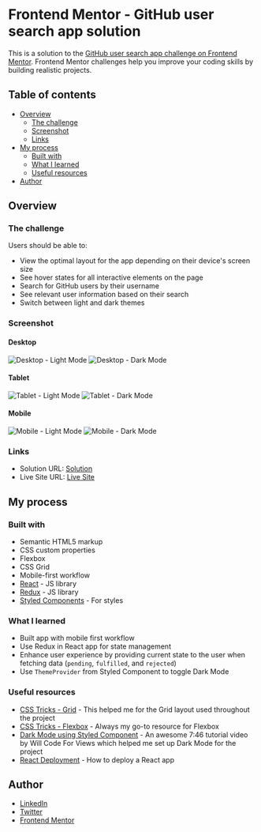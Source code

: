 # Frontend Mentor - GitHub user search app solution

This is a solution to the [GitHub user search app challenge on Frontend Mentor](https://www.frontendmentor.io/challenges/github-user-search-app-Q09YOgaH6). Frontend Mentor challenges help you improve your coding skills by building realistic projects.


## Table of contents

- [Overview](#overview)
  - [The challenge](#the-challenge)
  - [Screenshot](#screenshot)
  - [Links](#links)
- [My process](#my-process)
  - [Built with](#built-with)
  - [What I learned](#what-i-learned)
  - [Useful resources](#useful-resources)
- [Author](#author)


## Overview

### The challenge

Users should be able to:

- View the optimal layout for the app depending on their device's screen size
- See hover states for all interactive elements on the page
- Search for GitHub users by their username
- See relevant user information based on their search
- Switch between light and dark themes

### Screenshot

#### Desktop
![Desktop - Light Mode](./reference/desktop-light.png)
![Desktop - Dark Mode](./reference/desktop-dark.png)

#### Tablet
![Tablet - Light Mode](./reference/tablet-light.png)
![Tablet - Dark Mode](./reference/tablet-dark.png)

#### Mobile
![Mobile - Light Mode](./reference/mobile-light.png)
![Mobile - Dark Mode](./reference/mobile-dark.png)

### Links

- Solution URL: [Solution](https://github.com/vinhyan/github-user-search-app.git)
- Live Site URL: [Live Site](vinhyan.github.io/github-user-search-app/)


## My process 

### Built with

- Semantic HTML5 markup
- CSS custom properties
- Flexbox
- CSS Grid
- Mobile-first workflow
- [React](https://reactjs.org/) - JS library
- [Redux](https://redux.js.org/) - JS library
- [Styled Components](https://styled-components.com/) - For styles

### What I learned

- Built app with mobile first workflow
- Use Redux in React app for state management
-  Enhance user experience by providing current state to the user when fetching data (`pending`, `fulfilled`, and `rejected`) 
- Use `ThemeProvider` from Styled Component to toggle Dark Mode

### Useful resources

- [CSS Tricks - Grid](https://css-tricks.com/snippets/css/complete-guide-grid/) - This helped me for the Grid layout used throughout the project
- [CSS Tricks - Flexbox](https://css-tricks.com/snippets/css/a-guide-to-flexbox/) - Always my go-to resource for Flexbox 
- [Dark Mode using Styled Component](https://create-react-app.dev/docs/deployment/) - An awesome 7:46 tutorial video by Will Code For Views which helped me set up Dark Mode for the project
- [React Deployment](https://create-react-app.dev/docs/deployment/) - How to deploy a React app


## Author

- [LinkedIn](https://www.linkedin.com/in/vinhnhan126/)
- [Twitter](https://twitter.com/vinhnhan9)
- [Frontend Mentor](https://www.frontendmentor.io/profile/vinhyan)
